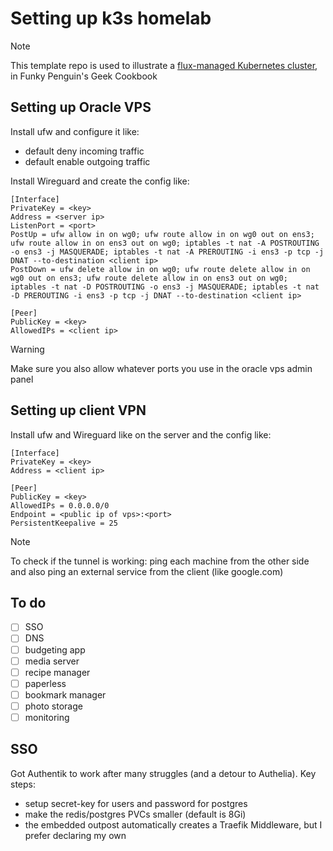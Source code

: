 # Setting up k3s homelab

> [!NOTE]
> This template repo is used to illustrate a [flux-managed Kubernetes cluster](http://localhost:8123/kubernetes/deployment/flux/), in Funky Penguin's Geek Cookbook

## Setting up Oracle VPS

Install ufw and configure it like:

- default deny incoming traffic
- default enable outgoing traffic

Install Wireguard and create the config like:

```config
[Interface]
PrivateKey = <key>
Address = <server ip>
ListenPort = <port>
PostUp = ufw allow in on wg0; ufw route allow in on wg0 out on ens3; ufw route allow in on ens3 out on wg0; iptables -t nat -A POSTROUTING -o ens3 -j MASQUERADE; iptables -t nat -A PREROUTING -i ens3 -p tcp -j DNAT --to-destination <client ip>
PostDown = ufw delete allow in on wg0; ufw route delete allow in on wg0 out on ens3; ufw route delete allow in on ens3 out on wg0; iptables -t nat -D POSTROUTING -o ens3 -j MASQUERADE; iptables -t nat -D PREROUTING -i ens3 -p tcp -j DNAT --to-destination <client ip>

[Peer]
PublicKey = <key>
AllowedIPs = <client ip>
```

> [!WARNING]
> Make sure you also allow whatever ports you use in the oracle vps admin panel

## Setting up client VPN

Install ufw and Wireguard like on the server and the config like:

```config
[Interface]
PrivateKey = <key>
Address = <client ip>

[Peer]
PublicKey = <key>
AllowedIPs = 0.0.0.0/0
Endpoint = <public ip of vps>:<port>
PersistentKeepalive = 25
```

> [!NOTE]
> To check if the tunnel is working: ping each machine from the other side and
also ping an external service from the client (like google.com)

## To do

- [ ] SSO
- [ ] DNS
- [ ] budgeting app
- [ ] media server
- [ ] recipe manager
- [ ] paperless
- [ ] bookmark manager
- [ ] photo storage
- [ ] monitoring

## SSO

Got Authentik to work after many struggles (and a detour to Authelia). Key steps:

- setup secret-key for users and password for postgres
- make the redis/postgres PVCs smaller (default is 8Gi)
- the embedded outpost automatically creates a Traefik Middleware,
but I prefer declaring my own
